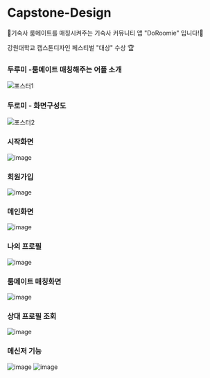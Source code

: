 # Capstone-Design
🦢기숙사 룸메이트를 매칭시켜주는 기숙사 커뮤니티 앱 "DoRoomie" 입니다!🦢

강원대학교 캡스톤디자인 페스티벌 "대상" 수상 🏆

### 두루미 -룸메이트 매칭해주는 어플 소개
![포스터1](https://github.com/user-attachments/assets/69680e05-195a-4a18-901a-cb0fcc1e38ac)

### 두로미 - 화면구성도
![포스터2](https://github.com/user-attachments/assets/5768fad0-1205-4baf-a83e-f11c752f9498)

### 시작화면
![image](https://github.com/user-attachments/assets/ca874ef7-f42c-4757-b328-60e1a673b5b1)

### 회원가입
![image](https://github.com/user-attachments/assets/c73ecfcc-4632-41b2-87aa-71fe53a97571)

### 메인화면 
![image](https://github.com/user-attachments/assets/d1ee38b2-a603-4287-b36e-702d76767a2b)

### 나의 프로필
![image](https://github.com/user-attachments/assets/ab28a444-a72c-49ef-b10b-86e6bc7b18b1)

### 룸메이트 매칭화면
![image](https://github.com/user-attachments/assets/954d2be8-4b20-40fe-972b-f408893e5863)

### 상대 프로필 조회
![image](https://github.com/user-attachments/assets/8424683a-bfd4-47db-b2f0-880c09adf457)

### 메신저 기능
![image](https://github.com/user-attachments/assets/f7bbab49-0421-46b8-8f5e-44f31c385a90)
![image](https://github.com/user-attachments/assets/808b8417-7bba-472d-a40e-49f244986dc5)
